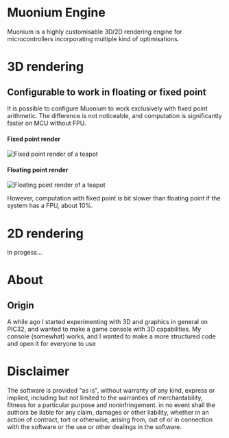 # Muonium Engine
Muonium is a highly customisable 3D/2D rendering engine for microcontrollers 
incorporating multiple kind of optimisations.

# 3D rendering
## Configurable to work in floating or fixed point
It is possible to configure Muonium to work exclusively with fixed point arithmetic.
The difference is not noticeable, and computation is significantly faster on MCU
without FPU.

#### Fixed point render
![Fixed point render of a teapot](https://raw.githubusercontent.com/elzaidir/muonium-engine/main/image/muonium-teapot-fixed.png)

#### Floating point render
![Floating point render of a teapot](https://raw.githubusercontent.com/elzaidir/muonium-engine/main/image/muonium-teapot-fixed.png)

However, computation with fixed point is bit slower than floating point if the system
has a FPU, about 10%.

# 2D rendering
In progess...

# About
## Origin
A while ago I started experimenting with 3D and graphics in general on PIC32, and
 wanted to make a game console with 3D capabilities. My console (somewhat) works,
  and I wanted to make a more structured code and open it for everyone to use 

# Disclaimer
The software is provided "as is", without warranty of any kind, express or implied,
including but not limited to the warranties of merchantability, fitness for a
particular purpose and noninfringement. in no event shall the authors be liable
for any claim, damages or other liability, whether in an action of contract, tort 
or otherwise, arising from, out of or in connection with the software or the use
or other dealings in the software.
